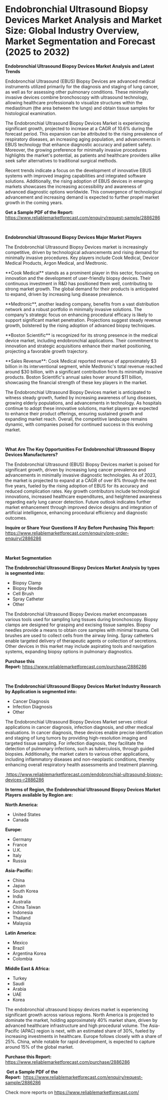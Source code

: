 <p><h1>Endobronchial Ultrasound Biopsy Devices Market Analysis and Market Size: Global Industry Overview, Market Segmentation and Forecast (2025 to 2032)</h1></p><p><strong>Endobronchial Ultrasound Biopsy Devices Market Analysis and Latest Trends</strong></p>
<p><p>Endobronchial Ultrasound (EBUS) Biopsy Devices are advanced medical instruments utilized primarily for the diagnosis and staging of lung cancer, as well as for assessing other pulmonary conditions. These minimally invasive devices combine bronchoscopy with ultrasound technology, allowing healthcare professionals to visualize structures within the mediastinum (the area between the lungs) and obtain tissue samples for histological examination.</p><p>The Endobronchial Ultrasound Biopsy Devices Market is experiencing significant growth, projected to increase at a CAGR of 10.6% during the forecast period. This expansion can be attributed to the rising prevalence of respiratory diseases, an increasing aging population, and advancements in EBUS technology that enhance diagnostic accuracy and patient safety. Moreover, the growing preference for minimally invasive procedures highlights the market's potential, as patients and healthcare providers alike seek safer alternatives to traditional surgical methods.</p><p>Recent trends indicate a focus on the development of innovative EBUS systems with improved imaging capabilities and integrated software solutions. Additionally, the rising adoption of EBUS devices in emerging markets showcases the increasing accessibility and awareness of advanced diagnostic options worldwide. This convergence of technological advancement and increasing demand is expected to further propel market growth in the coming years.</p></p>
<p><strong>Get a Sample PDF of the Report:&nbsp;</strong> <a href="https://www.reliablemarketforecast.com/enquiry/request-sample/2886286?utm_campaign=2633&utm_medium=2&utm_source=Github&utm_content=ia&utm_term=13032025&utm_id=endobronchial-ultrasound-biopsy-devices">https://www.reliablemarketforecast.com/enquiry/request-sample/2886286</a></p>
<p>&nbsp;</p>
<p><strong>Endobronchial Ultrasound Biopsy Devices Major Market Players</strong></p>
<p><p>The Endobronchial Ultrasound Biopsy Devices market is increasingly competitive, driven by technological advancements and rising demand for minimally invasive procedures. Key players include Cook Medical, Devicor Medical Products, Argon Medical, and Medtronic.</p><p>**Cook Medical** stands as a prominent player in this sector, focusing on innovation and the development of user-friendly biopsy devices. Their continuous investment in R&D has positioned them well, contributing to strong market growth. The global demand for their products is anticipated to expand, driven by increasing lung disease prevalence.</p><p>**Medtronic**, another leading company, benefits from a vast distribution network and a robust portfolio in minimally invasive solutions. The company's strategic focus on enhancing procedural efficacy is likely to support significant market penetration. Projections suggest steady revenue growth, bolstered by the rising adoption of advanced biopsy techniques.</p><p>**Boston Scientific** is recognized for its strong presence in the medical device market, including endobronchial applications. Their commitment to innovation and strategic acquisitions enhance their market positioning, projecting a favorable growth trajectory.</p><p>**Sales Revenue**: Cook Medical reported revenue of approximately $3 billion in its interventional segment, while Medtronic's total revenue reached around $30 billion, with a significant contribution from its minimally invasive products. Boston Scientific's annual sales hover around $11 billion, showcasing the financial strength of these key players in the market.</p><p>The Endobronchial Ultrasound Biopsy Devices market is anticipated to witness steady growth, fueled by increasing awareness of lung diseases, growing elderly populations, and advancements in technology. As hospitals continue to adopt these innovative solutions, market players are expected to enhance their product offerings, ensuring sustained growth and expanding market reach. Overall, the competitive landscape remains dynamic, with companies poised for continued success in this evolving market.</p></p>
<p>&nbsp;</p>
<p><strong>What Are The Key Opportunities For Endobronchial Ultrasound Biopsy Devices Manufacturers?</strong></p>
<p><p>The Endobronchial Ultrasound (EBUS) Biopsy Devices market is poised for significant growth, driven by increasing lung cancer prevalence and advancements in minimally invasive diagnostic technologies. As of 2023, the market is projected to expand at a CAGR of over 8% through the next five years, fueled by the rising adoption of EBUS for its accuracy and reduced complication rates. Key growth contributors include technological innovations, increased healthcare expenditures, and heightened awareness regarding early lung cancer detection. Future outlook indicates further market enhancement through improved device designs and integration of artificial intelligence, enhancing procedural efficiency and diagnostic outcomes.</p></p>
<p><strong>Inquire or Share Your Questions If Any Before Purchasing This Report:</strong> <a href="https://www.reliablemarketforecast.com/enquiry/pre-order-enquiry/2886286?utm_campaign=2633&utm_medium=2&utm_source=Github&utm_content=ia&utm_term=13032025&utm_id=endobronchial-ultrasound-biopsy-devices">https://www.reliablemarketforecast.com/enquiry/pre-order-enquiry/2886286</a></p>
<p>&nbsp;</p>
<p><strong>Market Segmentation</strong></p>
<p><strong>The Endobronchial Ultrasound Biopsy Devices Market Analysis by types is segmented into:</strong></p>
<p><ul><li>Biopsy Clamp</li><li>Biopsy Needle</li><li>Cell Brush</li><li>Spray Catheter</li><li>Other</li></ul></p>
<p><p>The Endobronchial Ultrasound Biopsy Devices market encompasses various tools used for sampling lung tissues during bronchoscopy. Biopsy clamps are designed for grasping and excising tissue samples. Biopsy needles provide a means to obtain core samples with minimal trauma. Cell brushes are used to collect cells from the airway lining. Spray catheters enable targeted delivery of therapeutic agents or collection of secretions. Other devices in this market may include aspirating tools and navigation systems, expanding biopsy options in pulmonary diagnostics.</p></p>
<p><strong>Purchase this Report:&nbsp;</strong><a href="https://www.reliablemarketforecast.com/purchase/2886286?utm_campaign=2633&utm_medium=2&utm_source=Github&utm_content=ia&utm_term=13032025&utm_id=endobronchial-ultrasound-biopsy-devices">https://www.reliablemarketforecast.com/purchase/2886286</a></p>
<p>&nbsp;</p>
<p><strong>The Endobronchial Ultrasound Biopsy Devices Market Industry Research by Application is segmented into:</strong></p>
<p><ul><li>Cancer Diagnosis</li><li>Infection Diagnosis</li><li>Other</li></ul></p>
<p><p>The Endobronchial Ultrasound Biopsy Devices Market serves critical applications in cancer diagnosis, infection diagnosis, and other medical evaluations. In cancer diagnosis, these devices enable precise identification and staging of lung tumors by providing high-resolution imaging and targeted tissue sampling. For infection diagnosis, they facilitate the detection of pulmonary infections, such as tuberculosis, through guided biopsies. Additionally, the market caters to various other applications, including inflammatory diseases and non-neoplastic conditions, thereby enhancing overall respiratory health assessments and treatment planning.</p></p>
<p><a href="https://www.reliablemarketforecast.com/endobronchial-ultrasound-biopsy-devices-r2886286?utm_campaign=2633&utm_medium=2&utm_source=Github&utm_content=ia&utm_term=13032025&utm_id=endobronchial-ultrasound-biopsy-devices">&nbsp;https://www.reliablemarketforecast.com/endobronchial-ultrasound-biopsy-devices-r2886286</a></p>
<p><strong>In terms of Region, the Endobronchial Ultrasound Biopsy Devices Market Players available by Region are:</strong></p>
<p>
    <p> <strong> North America: </strong>
        <ul>
            <li>United States</li>
            <li>Canada</li>
        </ul>
        </p> 
    <p> <strong> Europe: </strong>
        <ul>
            <li>Germany</li>
            <li>France</li>
            <li>U.K.</li>
            <li>Italy</li>
            <li>Russia</li>
        </ul>
        </p> 
    <p> <strong> Asia-Pacific: </strong>
        <ul>
            <li>China</li>
            <li>Japan</li>
            <li>South Korea</li>
            <li>India</li>
            <li>Australia</li>
            <li>China Taiwan</li>
            <li>Indonesia</li>
            <li>Thailand</li>
            <li>Malaysia</li>
        </ul>
        </p> 
    <p> <strong> Latin America: </strong>
        <ul>
            <li>Mexico</li>
            <li>Brazil</li>
            <li>Argentina Korea</li>
            <li>Colombia</li>
        </ul>
        </p> 
    <p> <strong> Middle East & Africa: </strong>
        <ul>
            <li>Turkey</li>
            <li>Saudi</li>
            <li>Arabia</li>
            <li>UAE</li>
            <li>Korea</li>
        </ul>
    </p>
    </p>
<p><p>The endobronchial ultrasound biopsy devices market is experiencing significant growth across various regions. North America is projected to dominate the market, holding approximately 40% market share, driven by advanced healthcare infrastructure and high procedural volume. The Asia-Pacific (APAC) region is next, with an estimated share of 30%, fueled by increasing investments in healthcare. Europe follows closely with a share of 25%. China, while notable for rapid development, is expected to capture around 15% of the global market.</p></p>
<p><strong>Purchase this Report: </strong><a href="https://www.reliablemarketforecast.com/purchase/2886286?utm_campaign=2633&utm_medium=2&utm_source=Github&utm_content=ia&utm_term=13032025&utm_id=endobronchial-ultrasound-biopsy-devices">https://www.reliablemarketforecast.com/purchase/2886286</a></p>
<p>&nbsp;<strong>Get a Sample PDF of the Report:&nbsp;&nbsp;</strong><a href="https://www.reliablemarketforecast.com/enquiry/request-sample/2886286?utm_campaign=2633&utm_medium=2&utm_source=Github&utm_content=ia&utm_term=13032025&utm_id=endobronchial-ultrasound-biopsy-devices">https://www.reliablemarketforecast.com/enquiry/request-sample/2886286</a></p>
<p><strong></strong></p>
<p>Check more reports on <a href="https://www.reliablemarketforecast.com/?utm_campaign=2633&utm_medium=2&utm_source=Github&utm_content=ia&utm_term=13032025&utm_id=endobronchial-ultrasound-biopsy-devices">https://www.reliablemarketforecast.com/</a></p>